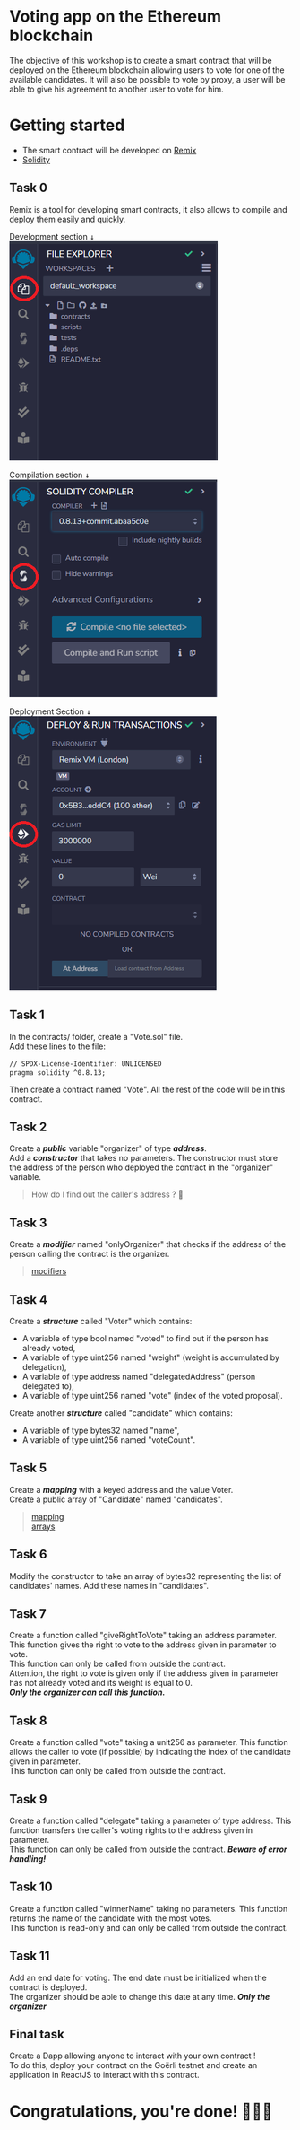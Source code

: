 # Voting app on the Ethereum blockchain

The objective of this workshop is to create a smart contract that will be deployed on the Ethereum blockchain allowing users to vote for one of the available candidates. It will also be possible to vote by proxy, a user will be able to give his agreement to another user to vote for him.


# Getting started

* The smart contract will be developed on [Remix](https://remix.ethereum.org)
* [Solidity](https://docs.soliditylang.org/fr/latest/index.html)

## Task 0
Remix is a tool for developing smart contracts, it also allows to compile and deploy them easily and quickly.

Development section <kbd>↓</kbd>  
![Remix](https://github.com/ChoKssa/Workshop-VotingApp-Solidity/blob/main/assets/remix_file_explorer.PNG)

Compilation section <kbd>↓</kbd>  
![Remix](https://github.com/ChoKssa/Workshop-VotingApp-Solidity/blob/main/assets/remix_compiler.PNG)

Deployment Section <kbd>↓</kbd>  
![Remix](https://github.com/ChoKssa/Workshop-VotingApp-Solidity/blob/main/assets/remix_deploy.PNG)


## Task 1
In the contracts/ folder, create a "Vote.sol" file.  
Add these lines to the file:  
```solidity
// SPDX-License-Identifier: UNLICENSED
pragma solidity ^0.8.13;
```
Then create a contract named "Vote". All the rest of the code will be in this contract.  

## Task 2
Create a ***public*** variable "organizer" of type ***address***.  
Add a ***constructor*** that takes no parameters. The constructor must store the address of the person who deployed the contract in the "organizer" variable.  
> How do I find out the caller's address ? 🤔

## Task 3
Create a ***modifier*** named "onlyOrganizer" that checks if the address of the person calling the contract is the organizer.  
> [modifiers](https://docs.soliditylang.org/en/v0.8.20/structure-of-a-contract.html#function-modifiers)

## Task 4  
Create a ***structure*** called "Voter" which contains:
- A variable of type bool named "voted" to find out if the person has already voted,
- A variable of type uint256 named "weight" (weight is accumulated by delegation),
- A variable of type address named "delegatedAddress" (person delegated to),
- A variable of type uint256 named "vote" (index of the voted proposal).

Create another ***structure*** called "candidate" which contains:
- A variable of type bytes32 named "name", 
- A variable of type uint256 named "voteCount".

## Task 5
Create a ***mapping*** with a keyed address and the value Voter.  
Create a public array of "Candidate" named "candidates".  
> [mapping](https://docs.soliditylang.org/en/v0.8.7/types.html#mapping-types)  
> [arrays](https://docs.soliditylang.org/fr/latest/types.html#arrays)  

## Task 6
Modify the constructor to take an array of bytes32 representing the list of candidates' names.
Add these names in "candidates".

## Task 7
Create a function called "giveRightToVote" taking an address parameter. This function gives the right to vote to the address given in parameter to vote.  
This function can only be called from outside the contract.  
Attention, the right to vote is given only if the address given in parameter has not already voted and its weight is equal to 0.  
***Only the organizer can call this function.***

## Task 8
Create a function called "vote" taking a unit256 as parameter. This function allows the caller to vote (if possible) by indicating the index of the candidate given in parameter.  
This function can only be called from outside the contract.  

## Task 9
Create a function called "delegate" taking a parameter of type address. This function transfers the caller's voting rights to the address given in parameter.  
This function can only be called from outside the contract. ***Beware of error handling!***  

## Task 10
Create a function called "winnerName" taking no parameters. This function returns the name of the candidate with the most votes.  
This function is read-only and can only be called from outside the contract.  

## Task 11
Add an end date for voting. The end date must be initialized when the contract is deployed.  
The organizer should be able to change this date at any time.
***Only the organizer***

## Final task
Create a Dapp allowing anyone to interact with your own contract !  
To do this, deploy your contract on the Goërli testnet and create an application in ReactJS to interact with this contract.
  
  
# Congratulations, you're done! 🥳🥳🥳
